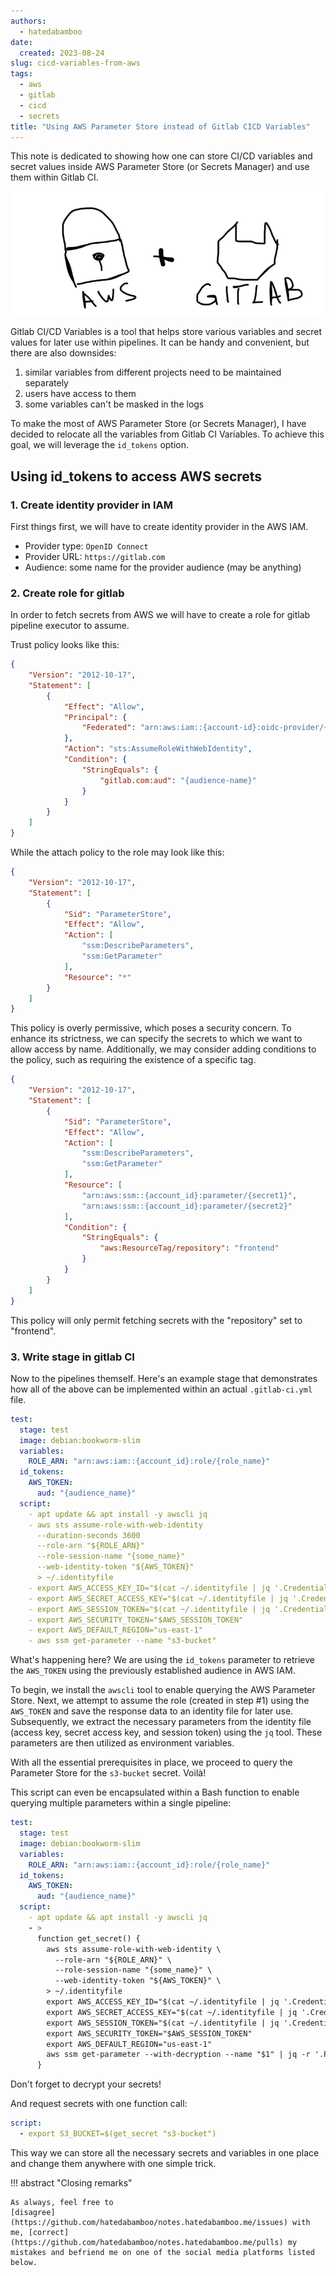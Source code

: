 ```yaml
---
authors:
  - hatedabamboo
date:
  created: 2023-08-24
slug: cicd-variables-from-aws
tags:
  - aws
  - gitlab
  - cicd
  - secrets
title: "Using AWS Parameter Store instead of Gitlab CICD Variables"
---
```

This note is dedicated to showing how one can store CI/CD variables and secret
values inside AWS Parameter Store (or Secrets Manager) and use them within
Gitlab CI.

<!-- more -->

![Gitlab + AWS](../assets/2023-08-24-gitlab-ci-variables-from-parameter-store.webp)

Gitlab CI/CD Variables is a tool that helps store various variables and secret
values for later use within pipelines. It can be handy and convenient, but
there are also downsides:

1. similar variables from different projects need to be maintained separately
2. users have access to them
3. some variables can't be masked in the logs

To make the most of AWS Parameter Store (or Secrets Manager), I have decided to
relocate all the variables from Gitlab CI Variables. To achieve this goal, we
will leverage the `id_tokens` option.

## Using id_tokens to access AWS secrets

### 1. Create identity provider in IAM

First things first, we will have to create identity provider in the AWS IAM.

- Provider type: `OpenID Connect`
- Provider URL: `https://gitlab.com`
- Audience: some name for the provider audience (may be anything)

### 2. Create role for gitlab

In order to fetch secrets from AWS we will have to create a role for gitlab
pipeline executor to assume.

Trust policy looks like this:

```json
{
    "Version": "2012-10-17",
    "Statement": [
        {
            "Effect": "Allow",
            "Principal": {
                "Federated": "arn:aws:iam::{account-id}:oidc-provider/{provider-name}"
            },
            "Action": "sts:AssumeRoleWithWebIdentity",
            "Condition": {
                "StringEquals": {
                    "gitlab.com:aud": "{audience-name}"
                }
            }
        }
    ]
}
```

While the attach policy to the role may look like this:

```json
{
    "Version": "2012-10-17",
    "Statement": [
        {
            "Sid": "ParameterStore",
            "Effect": "Allow",
            "Action": [
                "ssm:DescribeParameters",
                "ssm:GetParameter"
            ],
            "Resource": "*"
        }
    ]
}
```

This policy is overly permissive, which poses a security concern. To enhance
its strictness, we can specify the secrets to which we want to allow access by
name. Additionally, we may consider adding conditions to the policy, such as
requiring the existence of a specific tag.

```json
{
    "Version": "2012-10-17",
    "Statement": [
        {
            "Sid": "ParameterStore",
            "Effect": "Allow",
            "Action": [
                "ssm:DescribeParameters",
                "ssm:GetParameter"
            ],
            "Resource": [
                "arn:aws:ssm::{account_id}:parameter/{secret1}",
                "arn:aws:ssm::{account_id}:parameter/{secret2}"
            ],
            "Condition": {
                "StringEquals": {
                    "aws:ResourceTag/repository": "frontend"
                }
            }
        }
    ]
}
```

This policy will only permit fetching secrets with the "repository" set to
"frontend".

### 3. Write stage in gitlab CI

Now to the pipelines themself. Here's an example stage that demonstrates how
all of the above can be implemented within an actual `.gitlab-ci.yml` file.

```yaml
test:
  stage: test
  image: debian:bookworm-slim
  variables:
    ROLE_ARN: "arn:aws:iam::{account_id}:role/{role_name}"
  id_tokens:
    AWS_TOKEN:
      aud: "{audience_name}"
  script:
    - apt update && apt install -y awscli jq
    - aws sts assume-role-with-web-identity
      --duration-seconds 3600
      --role-arn "${ROLE_ARN}"
      --role-session-name "{some_name}"
      --web-identity-token "${AWS_TOKEN}"
      > ~/.identityfile
    - export AWS_ACCESS_KEY_ID="$(cat ~/.identityfile | jq '.Credentials.AccessKeyId' --raw-output)"
    - export AWS_SECRET_ACCESS_KEY="$(cat ~/.identityfile | jq '.Credentials.SecretAccessKey' --raw-output)"
    - export AWS_SESSION_TOKEN="$(cat ~/.identityfile | jq '.Credentials.SessionToken' --raw-output)"
    - export AWS_SECURITY_TOKEN="$AWS_SESSION_TOKEN"
    - export AWS_DEFAULT_REGION="us-east-1"
    - aws ssm get-parameter --name "s3-bucket"
```

What's happening here? We are using the `id_tokens` parameter to retrieve the
`AWS_TOKEN` using the previously established audience in AWS IAM.

To begin, we install the `awscli` tool to enable querying the AWS Parameter
Store. Next, we attempt to assume the role (created in step #1) using the
`AWS_TOKEN` and save the response data to an identity file for later use.
Subsequently, we extract the necessary parameters from the identity file
(access key, secret access key, and session token) using the `jq` tool. These
parameters are then utilized as environment variables.

With all the essential prerequisites in place, we proceed to query the
Parameter Store for the `s3-bucket` secret. Voilà!

This script can even be encapsulated within a Bash function to enable querying
multiple parameters within a single pipeline:

```yaml
test:
  stage: test
  image: debian:bookworm-slim
  variables:
    ROLE_ARN: "arn:aws:iam::{account_id}:role/{role_name}"
  id_tokens:
    AWS_TOKEN:
      aud: "{audience_name}"
  script:
    - apt update && apt install -y awscli jq
    - >
      function get_secret() {
        aws sts assume-role-with-web-identity \
          --role-arn "${ROLE_ARN}" \
          --role-session-name "{some_name}" \
          --web-identity-token "${AWS_TOKEN}" \
        > ~/.identityfile
        export AWS_ACCESS_KEY_ID="$(cat ~/.identityfile | jq '.Credentials.AccessKeyId' --raw-output)"
        export AWS_SECRET_ACCESS_KEY="$(cat ~/.identityfile | jq '.Credentials.SecretAccessKey' --raw-output)"
        export AWS_SESSION_TOKEN="$(cat ~/.identityfile | jq '.Credentials.SessionToken' --raw-output)"
        export AWS_SECURITY_TOKEN="$AWS_SESSION_TOKEN"
        export AWS_DEFAULT_REGION="us-east-1"
        aws ssm get-parameter --with-decryption --name "$1" | jq -r '.Parameter.Value'
      }
```

Don't forget to decrypt your secrets!

And request secrets with one function call:

```yaml
script:
  - export S3_BUCKET=$(get_secret "s3-bucket")
```

This way we can store all the necessary secrets and variables in one place
and change them anywhere with one simple trick.

!!! abstract "Closing remarks"

    As always, feel free to
    [disagree](https://github.com/hatedabamboo/notes.hatedabamboo.me/issues) with
    me, [correct](https://github.com/hatedabamboo/notes.hatedabamboo.me/pulls) my
    mistakes and befriend me on one of the social media platforms listed below.
